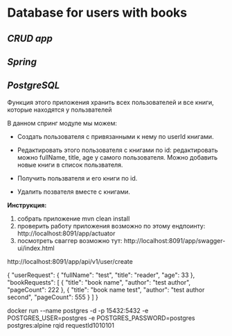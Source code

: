 # Database for users with books 
## *CRUD app*
## *Spring*
## *PostgreSQL*


Функция этого приложения хранить всех пользователей и все книги, которые находятся у пользвателей

В данном спринг модуле мы можем:

* Cоздать пользователя с привязанными к нему по userId книгами.

* Редактировать этого пользователя с книгами по id:
редактировать можно fullName, title, age у самого пользователя. Можно добавить новые книги в список пользвателя.

* Получить пользвателя и его книги по id.

* Удалить позвателя вместе с книгами.



**Инструкция:**

1. собрать приложение mvn clean install
2. проверить работу приложения возможно по этому ендпоинту: http://localhost:8091/app/actuator
3. посмотреть сваггер возможно тут: http://localhost:8091/app/swagger-ui/index.html

http://localhost:8091/app/api/v1/user/create

{
"userRequest": {
"fullName": "test",
"title": "reader",
"age": 33
},
"bookRequests": [
{
"title": "book name",
"author": "test author",
"pageCount": 222
},
{
"title": "book name test",
"author": "test author second",
"pageCount": 555
}
]
}

docker run --name postgres -d -p 15432:5432 -e POSTGRES_USER=postgres -e POSTGRES_PASSWORD=postgres postgres:alpine
rqid requestId1010101